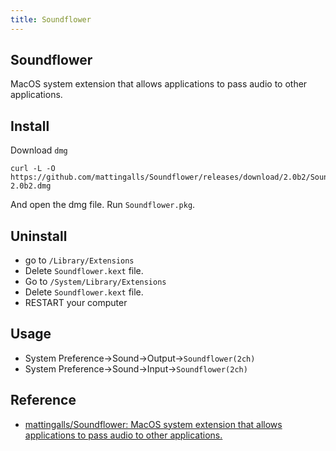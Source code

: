 ```yaml
---
title: Soundflower
---
```


## Soundflower
MacOS system extension that allows applications to pass audio to other applications.


## Install
Download `dmg`

```
curl -L -O https://github.com/mattingalls/Soundflower/releases/download/2.0b2/Soundflower-2.0b2.dmg
```

And open the dmg file.
Run `Soundflower.pkg`.

## Uninstall
* go to `/Library/Extensions`
* Delete `Soundflower.kext` file.
* Go to `/System/Library/Extensions`
* Delete `Soundflower.kext` file.
* RESTART your computer


## Usage
* System Preference->Sound->Output->`Soundflower(2ch)`
* System Preference->Sound->Input->`Soundflower(2ch)`

## Reference
* [mattingalls/Soundflower: MacOS system extension that allows applications to pass audio to other applications.](https://github.com/mattingalls/Soundflower)
